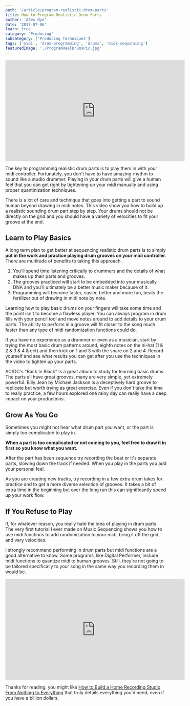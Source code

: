 ```yaml
---
path: '/article/program-realistic-drum-parts'
title: How to Program Realistic Drum Parts
author: 'Alex Nye'
date: '2017-07-06'
learn: true
category: 'Producing'
subcategory: ['Producing Techniques']
tags: ['midi', 'drum-programming', 'drums', 'midi-sequencing']
featuredImage: './ProgramRealDrumsPic.jpg'
---
```


<iframe src="https://www.youtube.com/embed/5wRu8phxn10" width="560" height="315" frameborder="0" allowfullscreen="allowfullscreen"></iframe>

The key to programming realistic drum parts is to play them in with your midi controller. Fortunately, you don't have to have amazing rhythm to sound like a studio drummer. Playing in your drum parts will give a human feel that you can get right by tightening up your midi manually and using proper quantinization techniques.

There is a lot of care and technique that goes into getting a part to sound human beyond drawing in midi notes. This video show you how to build up a realistic sounding drum part step by step. Your drums should not be directly on the grid and you should have a variety of velocities to fit your groove at the end.

<h2 >Learn to Play Basics</h2>

A long term plan to get better at sequencing realistic drum parts is to simply <strong>put in the work and practice playing drum grooves on your midi controller</strong>. There are multitude of benefits to taking this approach.

<ol>
 	<li>You'll spend time listening critically to drummers and the details of what makes up their parts and grooves.</li>
 	<li>The grooves practiced will start to be embedded into your musically DNA and you'll ultimately be a better music maker because of it.</li>
 	<li>Programming will become faster, easier, better and more fun, beats the fertilizer out of drawing in midi note by note.</li>
</ol>

Learning how to play basic drums on your fingers will take some time and the point isn't to become a flawless player. You can always program in drum fills with your pencil tool and move notes around to add details to your drum parts. The ability to perform in a groove will fit closer to the song much faster than any type of midi randomization functions could do.

If you have no experience as a drummer or even as a musician, start by trying the most basic drum patterns around, eighth notes on the hi-hat (1 &amp; 2 &amp; 3 &amp; 4 &amp; ect) and then kick on 1 and 3 with the snare on 2 and 4. Record yourself and see what results you can get after you use the techniques in the video to tighten up your parts.

AC/DC's "Back In Black" is a great album to study for learning basic drums. The parts all have great grooves, many are very simple, yet extremely powerful. Billy Jean by Michael Jackson is a deceptively hard groove to replicate but worth trying as great exercise. Even if you don't take the time to really practice, a few hours explored one rainy day can really have a deep impact on your productions.

<h2 >Grow As You Go</h2>

Sometimes you might not hear what drum part you want, or the part is simply too complicated to play in.

**When a part is too complicated or not coming to you, feel free to draw it in first so you know what you want.**

After the part has been sequence try recording the beat or it's separate parts, slowing down the track if needed. When you play in the parts you add your personal feel.

As you are creating new tracks, try recording in a few extra drum takes for practice and to get a more diverse selection of grooves. It takes a bit of extra time in the beginning but over the long run this can significantly speed up your work flow.

<h2 >If You Refuse to Play</h2>
If, for whatever reason, you really hate the idea of playing in drum parts. The very first tutorial I ever made on Music Sequencing shows you how to use midi functions to add randomization to your midi, bring it off the grid, and vary velocities.

I strongly recommend performing in drum parts but midi functions are a good alternative to know. Some programs, like Digital Performer, include midi functions to quantize midi to human grooves. Still, they're not going to be tailored specifically to your song in the same way you recording them in would be.

<iframe src="https://www.youtube.com/embed/KIQ3yvUSK00" width="560" height="315" frameborder="0" allowfullscreen="allowfullscreen"></iframe>

Thanks for reading, you might like <a href="/article/how-to-build-a-studio">How to Build a Home Recording Studio From Nothing to Everything</a> that truly details everything you'd need, even if you have a billion dollars.
